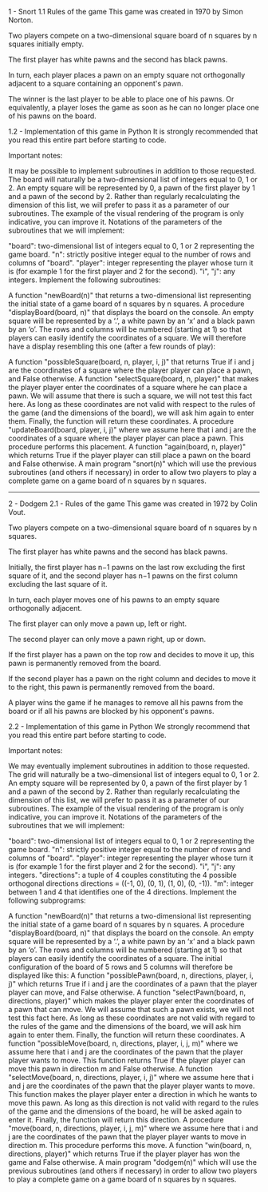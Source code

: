 1 - Snort
1.1 Rules of the game
This game was created in 1970 by Simon Norton.

Two players compete on a two-dimensional square board of n
squares by n
squares initially empty.

The first player has white pawns and the second has black pawns.

In turn, each player places a pawn on an empty square not orthogonally adjacent to a square containing an opponent's pawn.

The winner is the last player to be able to place one of his pawns. Or equivalently, a player loses the game as soon as he can no longer place one of his pawns on the board.

1.2 - Implementation of this game in Python
It is strongly recommended that you read this entire part before starting to code.

Important notes:

It may be possible to implement subroutines in addition to those requested.
The board will naturally be a two-dimensional list of integers equal to 0, 1 or 2. An empty square will be represented by 0, a pawn of the first player by 1 and a pawn of the second by 2.
Rather than regularly recalculating the dimension of this list, we will prefer to pass it as a parameter of our subroutines.
The example of the visual rendering of the program is only indicative, you can improve it.
Notations of the parameters of the subroutines that we will implement:

"board": two-dimensional list of integers equal to 0, 1 or 2 representing the game board.
"n": strictly positive integer equal to the number of rows and columns of "board".
"player": integer representing the player whose turn it is (for example 1 for the first player and 2 for the second).
"i", "j": any integers.
Implement the following subroutines:

A function "newBoard(n)" that returns a two-dimensional list representing the initial state of a game board of n squares by n squares.
A procedure "displayBoard(board, n)" that displays the board on the console. An empty square will be represented by a ‘.’, a white pawn by an ‘x’ and a black pawn by an ‘o’. The rows and columns will be numbered (starting at 1) so that players can easily identify the coordinates of a square. We will therefore have a display resembling this one (after a few rounds of play):

A function "possibleSquare(board, n, player, i, j)" that returns True if i and j are the coordinates of a square where the player player can place a pawn, and False otherwise.
A function "selectSquare(board, n, player)" that makes the player player enter the coordinates of a square where he can place a pawn. We will assume that there is such a square, we will not test this fact here. As long as these coordinates are not valid with respect to the rules of the game (and the dimensions of the board), we will ask him again to enter them. Finally, the function will return these coordinates.
A procedure "updateBoard(board, player, i, j)" where we assume here that i and j are the coordinates of a square where the player player can place a pawn. This procedure performs this placement.
A function "again(board, n, player)" which returns True if the player player can still place a pawn on the board and False otherwise.
A main program "snort(n)" which will use the previous subroutines (and others if necessary) in order to allow two players to play a complete game on a game board of n squares by n squares.


---------------------------------------------------------------------------------------------------------------------------------------------------------------------------------------------------------------------
2 - Dodgem
2.1 - Rules of the game
This game was created in 1972 by Colin Vout.

Two players compete on a two-dimensional square board of n
squares by n
squares.

The first player has white pawns and the second has black pawns.

Initially, the first player has n−1
pawns on the last row excluding the first square of it, and the second player has n−1
pawns on the first column excluding the last square of it.

In turn, each player moves one of his pawns to an empty square orthogonally adjacent.

The first player can only move a pawn up, left or right.

The second player can only move a pawn right, up or down.

If the first player has a pawn on the top row and decides to move it up, this pawn is permanently removed from the board.

If the second player has a pawn on the right column and decides to move it to the right, this pawn is permanently removed from the board.

A player wins the game if he manages to remove all his pawns from the board or if all his pawns are blocked by his opponent's pawns.

2.2 - Implementation of this game in Python
We strongly recommend that you read this entire part before starting to code.

Important notes:

We may eventually implement subroutines in addition to those requested.
The grid will naturally be a two-dimensional list of integers equal to 0, 1 or 2. An empty square will be represented by 0, a pawn of the first player by 1 and a pawn of the second by 2.
Rather than regularly recalculating the dimension of this list, we will prefer to pass it as a parameter of our subroutines.
The example of the visual rendering of the program is only indicative, you can improve it.
Notations of the parameters of the subroutines that we will implement:

"board": two-dimensional list of integers equal to 0, 1 or 2 representing the game board.
"n": strictly positive integer equal to the number of rows and columns of "board".
"player": integer representing the player whose turn it is (for example 1 for the first player and 2 for the second).
"i", "j": any integers.
"directions": a tuple of 4 couples constituting the 4 possible orthogonal directions directions = ((-1, 0), (0, 1), (1, 0), (0, -1)).
"m": integer between 1 and 4 that identifies one of the 4 directions.
Implement the following subprograms:

A function "newBoard(n)" that returns a two-dimensional list representing the initial state of a game board of n squares by n squares.
A procedure "displayBoard(board, n)" that displays the board on the console. An empty square will be represented by a ‘.’, a white pawn by an ‘x’ and a black pawn by an ‘o’. The rows and columns will be numbered (starting at 1) so that players can easily identify the coordinates of a square. The initial configuration of the board of 5 rows and 5 columns will therefore be displayed like this:
A function "possiblePawn(board, n, directions, player, i, j)" which returns True if i and j are the coordinates of a pawn that the player player can move, and False otherwise.
A function "selectPawn(board, n, directions, player)" which makes the player player enter the coordinates of a pawn that can move. We will assume that such a pawn exists, we will not test this fact here. As long as these coordinates are not valid with regard to the rules of the game and the dimensions of the board, we will ask him again to enter them. Finally, the function will return these coordinates.
A function "possibleMove(board, n, directions, player, i, j, m)" where we assume here that i and j are the coordinates of the pawn that the player player wants to move. This function returns True if the player player can move this pawn in direction m and False otherwise.
A function "selectMove(board, n, directions, player, i, j)" where we assume here that i and j are the coordinates of the pawn that the player player wants to move. This function makes the player player enter a direction in which he wants to move this pawn. As long as this direction is not valid with regard to the rules of the game and the dimensions of the board, he will be asked again to enter it. Finally, the function will return this direction.
A procedure "move(board, n, directions, player, i, j, m)" where we assume here that i and j are the coordinates of the pawn that the player player wants to move in direction m. This procedure performs this move.
A function "win(board, n, directions, player)" which returns True if the player player has won the game and False otherwise.
A main program "dodgem(n)" which will use the previous subroutines (and others if necessary) in order to allow two players to play a complete game on a game board of n squares by n squares.

